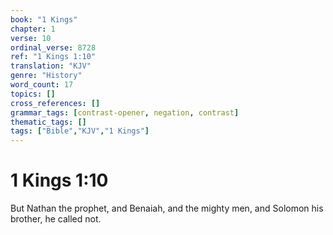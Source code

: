 ```yaml
---
book: "1 Kings"
chapter: 1
verse: 10
ordinal_verse: 8728
ref: "1 Kings 1:10"
translation: "KJV"
genre: "History"
word_count: 17
topics: []
cross_references: []
grammar_tags: [contrast-opener, negation, contrast]
thematic_tags: []
tags: ["Bible","KJV","1 Kings"]
---
```


# 1 Kings 1:10

But Nathan the prophet, and Benaiah, and the mighty men, and Solomon his brother, he called not.
